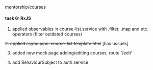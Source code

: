 mentorship/courses 

#### task 6: RxJS ####

1. applied observables in course-list.service with .filter, .map and etc. operators
(filter outdated courses)

~~2. applied async pipe: course-list.template.html~~ [has ussues]

3. added new mock page adding/editing courses, route '/edit'

4. add BehaviourSubject to auth.service
